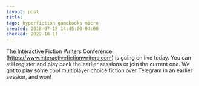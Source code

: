 ```yaml
---
layout: post
title: 
tags: hyperfiction gamebooks micro
created: 2018-07-15 14:45:00-04:00
checked: 2022-10-11
---
```

The Interactive Fiction Writers Conference (~~https://www.interactivefictionwriters.com~~) is going on live today.  You can still register and play back the earlier sessions or join the current one.  We got to play some cool multiplayer choice fiction over Telegram in an earlier session, and won!
